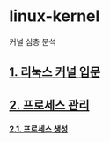 # linux-kernel
커널 심층 분석

## [1. 리눅스 커널 입문](/all/입문.md)  
## [2. 프로세스 관리](/all/프로세스.md)  
#### [2.1. 프로세스 생성](/all/프로세스생성.md)  

